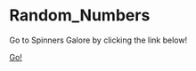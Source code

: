 # Random_Numbers

Go to Spinners Galore by clicking the link below!

[Go!](https://github.com/marblelover003/Random_Numbers/blob/master/SpinnersGalore.html)

